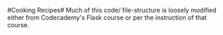 #Cooking Recipes#
Much of this code/ file-structure is loosely modified either from Codecademy's Flask course or per the instruction of that course.
